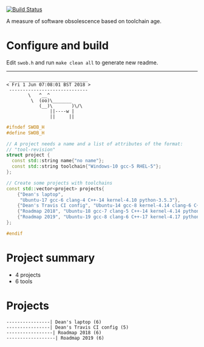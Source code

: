 [![Build
Status](https://travis-ci.org/deanturpin/swob.svg?branch=master)](https://travis-ci.org/deanturpin/swob)

A measure of software obsolescence based on toolchain age.

# Configure and build
Edit ```swob.h``` and run ```make clean all``` to generate new readme.

---

```
 _____________________________
< Fri 1 Jun 07:08:01 BST 2018 >
 -----------------------------
        \   ^__^
         \  (oo)\_______
            (__)\       )\/\
                ||----w |
                ||     ||
```
```cpp
#ifndef SWOB_H
#define SWOB_H

// A project needs a name and a list of attributes of the format:
// "tool-revision"
struct project {
  const std::string name{"no name"};
  const std::string toolchain{"Windows-10 gcc-5 RHEL-5"};
};

// Create some projects with toolchains
const std::vector<project> projects{
    {"Dean's laptop",
     "Ubuntu-17 gcc-6 clang-4 C++-14 kernel-4.10 python-3.5.3"},
    {"Dean's Travis CI config", "Ubuntu-14 gcc-8 kernel-4.14 clang-6 C++-14"},
    {"Roadmap 2018", "Ubuntu-18 gcc-7 clang-5 C++-14 kernel-4.14 python-3.6.5"},
    {"Roadmap 2019", "Ubuntu-19 gcc-8 clang-6 C++-17 kernel-4.17 python-3.6.5"},
};

#endif
```
# Project summary
* 4 projects
* 6 tools

# Projects
```
----------------| Dean's laptop (6) 
----------------| Dean's Travis CI config (5) 
-----------------| Roadmap 2018 (6) 
------------------| Roadmap 2019 (6) 
```
